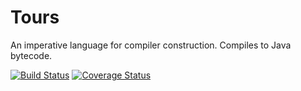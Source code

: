 # Tours

An imperative language for compiler construction. Compiles to Java bytecode.

[![Build Status](https://travis-ci.org/jipspel/tours.svg?branch=master)](https://travis-ci.org/jipspel/tours)
[![Coverage Status](https://coveralls.io/repos/jipspel/tours/badge.svg?branch=master&service=github)](https://coveralls.io/github/jipspel/tours?branch=master)

